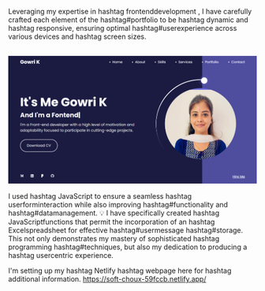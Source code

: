 
<p>Leveraging my expertise in hashtag frontenddevelopment , I have carefully crafted each element of the hashtag#portfolio to be hashtag dynamic and hashtag responsive, ensuring optimal hashtag#userexperience across various devices and hashtag screen sizes.</p>
<br>
 <img src="images\port.png" alt="" >
<p>I used hashtag JavaScript to ensure a seamless hashtag userforminteraction while also improving hashtag#functionality and hashtag#datamanagement. 
💡 I have specifically created hashtag JavaScriptfunctions that permit the incorporation of an hashtag Excelspreadsheet for effective hashtag#usermessage hashtag#storage. This not only demonstrates my mastery of sophisticated hashtag programming hashtag#techniques, but also my dedication to producing a hashtag usercentric experience.</p>

I'm setting up my hashtag Netlify hashtag webpage here for hashtag additional information.
https://soft-choux-59fccb.netlify.app/
